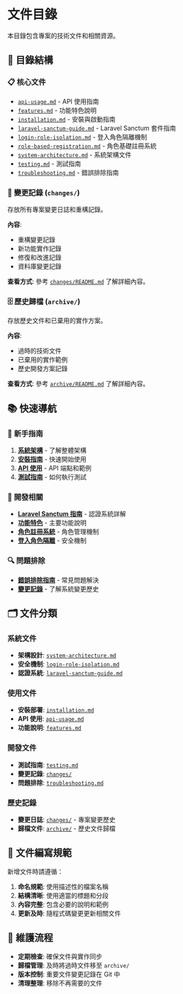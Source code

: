 # 文件目錄

本目錄包含專案的技術文件和相關資源。

## 📁 目錄結構

### 📋 **核心文件**

- [`api-usage.md`](api-usage.md) - API 使用指南
- [`features.md`](features.md) - 功能特色說明
- [`installation.md`](installation.md) - 安裝與啟動指南
- [`laravel-sanctum-guide.md`](laravel-sanctum-guide.md) - Laravel Sanctum 套件指南
- [`login-role-isolation.md`](login-role-isolation.md) - 登入角色隔離機制
- [`role-based-registration.md`](role-based-registration.md) - 角色基礎註冊系統
- [`system-architecture.md`](system-architecture.md) - 系統架構文件
- [`testing.md`](testing.md) - 測試指南
- [`troubleshooting.md`](troubleshooting.md) - 錯誤排除指南

### 📝 **變更記錄** (`changes/`)

存放所有專案變更日誌和重構記錄。

**內容**:

- 重構變更記錄
- 新功能實作記錄
- 修復和改進記錄
- 資料庫變更記錄

**查看方式**: 參考 [`changes/README.md`](changes/README.md) 了解詳細內容。

### 🗄️ **歷史歸檔** (`archive/`)

存放歷史文件和已棄用的實作方案。

**內容**:

- 過時的技術文件
- 已棄用的實作範例
- 歷史開發方案記錄

**查看方式**: 參考 [`archive/README.md`](archive/README.md) 了解詳細內容。

## 📚 快速導航

### 🚀 **新手指南**

1. [**系統架構**](system-architecture.md) - 了解整體架構
2. [**安裝指南**](installation.md) - 快速開始使用
3. [**API 使用**](api-usage.md) - API 端點和範例
4. [**測試指南**](testing.md) - 如何執行測試

### 🔧 **開發相關**

- [**Laravel Sanctum 指南**](laravel-sanctum-guide.md) - 認證系統詳解
- [**功能特色**](features.md) - 主要功能說明
- [**角色註冊系統**](role-based-registration.md) - 角色管理機制
- [**登入角色隔離**](login-role-isolation.md) - 安全機制

### 🔍 **問題排除**

- [**錯誤排除指南**](troubleshooting.md) - 常見問題解決
- [**變更記錄**](changes/) - 了解系統變更歷史

## 🗂️ 文件分類

### 系統文件

- **架構設計**: [`system-architecture.md`](system-architecture.md)
- **安全機制**: [`login-role-isolation.md`](login-role-isolation.md)
- **認證系統**: [`laravel-sanctum-guide.md`](laravel-sanctum-guide.md)

### 使用文件

- **安裝部署**: [`installation.md`](installation.md)
- **API 使用**: [`api-usage.md`](api-usage.md)
- **功能說明**: [`features.md`](features.md)

### 開發文件

- **測試指南**: [`testing.md`](testing.md)
- **變更記錄**: [`changes/`](changes/)
- **問題排除**: [`troubleshooting.md`](troubleshooting.md)

### 歷史記錄

- **變更日誌**: [`changes/`](changes/) - 專案變更歷史
- **歸檔文件**: [`archive/`](archive/) - 歷史文件歸檔

## 📝 文件編寫規範

新增文件時請遵循：

1. **命名規範**: 使用描述性的檔案名稱
2. **結構清晰**: 使用適當的標題和分段
3. **內容完整**: 包含必要的說明和範例
4. **更新及時**: 隨程式碼變更更新相關文件

## 🔄 維護流程

- **定期檢查**: 確保文件與實作同步
- **歸檔管理**: 及時將過時文件移至 `archive/`
- **版本控制**: 重要文件變更記錄在 Git 中
- **清理整理**: 移除不再需要的文件
